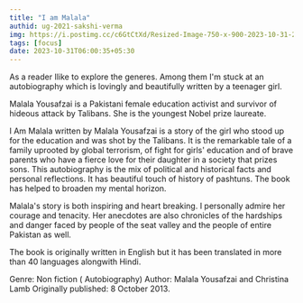 ```yaml
---
title: "I am Malala"
authid: ug-2021-sakshi-verma
img: https://i.postimg.cc/c6GtCtXd/Resized-Image-750-x-900-2023-10-31-23-12-39-2153.webp
tags: [focus]
date: 2023-10-31T06:00:35+05:30
---
```


As a reader Ilike to explore the generes. Among them I'm stuck at an autobiography which is lovingly and beautifully written by a teenager girl.

Malala Yousafzai is a Pakistani female education activist and survivor of hideous attack by Talibans. She is the youngest Nobel prize laureate.

I Am Malala written by Malala Yousafzai is a story of the girl who stood up for the education and was shot by the Talibans. It is the remarkable tale of a family uprooted by global terrorism, of fight for girls' education and of brave parents who have a fierce love for their daughter in a society that prizes sons. This autobiography is the mix of political and historical facts and personal reflections. It has beautiful touch of history of pashtuns. The book has helped to broaden my mental horizon. 

Malala's story is both inspiring and heart breaking. I personally admire her courage and tenacity. Her anecdotes are also chronicles of the hardships and danger faced by people of the seat valley and the people of entire Pakistan as well.

The book is originally written in English but it has been translated in more than 40 languages alongwith Hindi. 

Genre: Non fiction ( Autobiography)
Author: Malala Yousafzai and Christina Lamb
Originally published: 8 October 2013.


